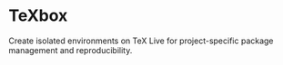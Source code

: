 # TeXbox
Create isolated environments on TeX Live for project-specific package management and reproducibility.
